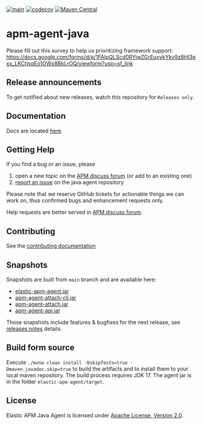 [![main](https://github.com/elastic/apm-agent-java/actions/workflows/main.yml/badge.svg)](https://github.com/elastic/apm-agent-java/actions/workflows/main.yml)
[![codecov](https://codecov.io/gh/elastic/apm-agent-java/branch/main/graph/badge.svg)](https://codecov.io/gh/elastic/apm-agent-java)
[![Maven Central](https://img.shields.io/maven-central/v/co.elastic.apm/apm-agent-api.svg)](https://mvnrepository.com/artifact/co.elastic.apm/elastic-apm-agent/latest)

# apm-agent-java

Please fill out this survey to help us prioritizing framework support: https://docs.google.com/forms/d/e/1FAIpQLScd0RYiwZGrEuxykYkv9z8Hl3exx_LKCtjsqEo1OWx8BkLrOQ/viewform?usp=sf_link

## Release announcements

To get notified about new releases, watch this repository for `Releases only`.

## Documentation

Docs are located [here](https://www.elastic.co/guide/en/apm/agent/java/current/index.html).

## Getting Help

If you find a bug or an issue, please
1. open a new topic on the [APM discuss forum](https://discuss.elastic.co/tags/c/apm/java) (or add to an existing one)
1. [report an issue](https://github.com/elastic/apm-agent-java/issues/new) on the java agent repository

Please note that we reserve GitHub tickets for actionable things we can work on, thus confirmed bugs and enhancement requests only.

Help requests are better served in [APM discuss forum](https://discuss.elastic.co/tags/c/observability/apm/58/java).

## Contributing

See the [contributing documentation](CONTRIBUTING.md)

## Snapshots

Snapshots are built from `main` branch and are available here:

* [elastic-apm-agent.jar](https://oss.sonatype.org/service/local/artifact/maven/redirect?r=snapshots&g=co.elastic.apm&a=elastic-apm-agent&v=LATEST)
* [apm-agent-attach-cli.jar](https://oss.sonatype.org/service/local/artifact/maven/redirect?r=snapshots&g=co.elastic.apm&a=apm-agent-attach-cli&v=LATEST)
* [apm-agent-attach.jar](https://oss.sonatype.org/service/local/artifact/maven/redirect?r=snapshots&g=co.elastic.apm&a=apm-agent-attach&v=LATEST)
* [apm-agent-api.jar](https://oss.sonatype.org/service/local/artifact/maven/redirect?r=snapshots&g=co.elastic.apm&a=apm-agent-api&v=LATEST)

Those snapshots include features & bugfixes for the next release, see [releases notes](https://www.elastic.co/guide/en/apm/agent/java/current/_unreleased.html) details.

## Build form source

Execute `./mvnw clean install -DskipTests=true -Dmaven.javadoc.skip=true` to build the artifacts and to install them to your local maven repository. The build process requires JDK 17.
The agent jar is in the folder `elastic-apm-agent/target`.

## License

Elastic APM Java Agent is licensed under [Apache License, Version 2.0](https://www.apache.org/licenses/LICENSE-2.0.html).

